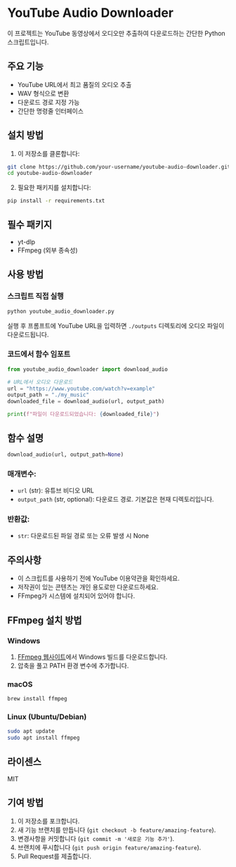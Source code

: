 # YouTube Audio Downloader

이 프로젝트는 YouTube 동영상에서 오디오만 추출하여 다운로드하는 간단한 Python 스크립트입니다.

## 주요 기능

- YouTube URL에서 최고 품질의 오디오 추출
- WAV 형식으로 변환
- 다운로드 경로 지정 가능
- 간단한 명령줄 인터페이스

## 설치 방법

1. 이 저장소를 클론합니다:
```bash
git clone https://github.com/your-username/youtube-audio-downloader.git
cd youtube-audio-downloader
```

2. 필요한 패키지를 설치합니다:
```bash
pip install -r requirements.txt
```

## 필수 패키지

- yt-dlp
- FFmpeg (외부 종속성)

## 사용 방법

### 스크립트 직접 실행

```bash
python youtube_audio_downloader.py
```

실행 후 프롬프트에 YouTube URL을 입력하면 `./outputs` 디렉토리에 오디오 파일이 다운로드됩니다.

### 코드에서 함수 임포트

```python
from youtube_audio_downloader import download_audio

# URL에서 오디오 다운로드
url = "https://www.youtube.com/watch?v=example"
output_path = "./my_music"
downloaded_file = download_audio(url, output_path)

print(f"파일이 다운로드되었습니다: {downloaded_file}")
```

## 함수 설명

```python
download_audio(url, output_path=None)
```

### 매개변수:
- `url` (str): 유튜브 비디오 URL
- `output_path` (str, optional): 다운로드 경로. 기본값은 현재 디렉토리입니다.

### 반환값:
- `str`: 다운로드된 파일 경로 또는 오류 발생 시 None

## 주의사항

- 이 스크립트를 사용하기 전에 YouTube 이용약관을 확인하세요.
- 저작권이 있는 콘텐츠는 개인 용도로만 다운로드하세요.
- FFmpeg가 시스템에 설치되어 있어야 합니다.

## FFmpeg 설치 방법

### Windows
1. [FFmpeg 웹사이트](https://ffmpeg.org/download.html)에서 Windows 빌드를 다운로드합니다.
2. 압축을 풀고 PATH 환경 변수에 추가합니다.

### macOS
```bash
brew install ffmpeg
```

### Linux (Ubuntu/Debian)
```bash
sudo apt update
sudo apt install ffmpeg
```

## 라이센스

MIT

## 기여 방법

1. 이 저장소를 포크합니다.
2. 새 기능 브랜치를 만듭니다 (`git checkout -b feature/amazing-feature`).
3. 변경사항을 커밋합니다 (`git commit -m '새로운 기능 추가'`).
4. 브랜치에 푸시합니다 (`git push origin feature/amazing-feature`).
5. Pull Request를 제출합니다.
